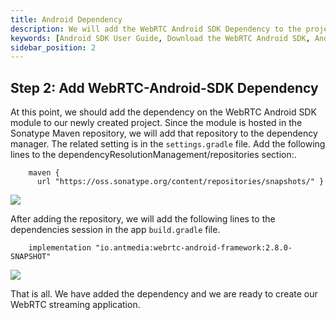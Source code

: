 ```yaml
---
title: Android Dependency
description: We will add the WebRTC Android SDK Dependency to the project
keywords: [Android SDK User Guide, Download the WebRTC Android SDK, Android SDK Dependency, Ant Media Server Documentation, Ant Media Server Tutorials]
sidebar_position: 2
---
```

## Step 2: Add WebRTC-Android-SDK Dependency

At this point, we should add the dependency on the WebRTC Android SDK module to our newly created project. Since the module is hosted in the Sonatype Maven repository, we will add that repository to the dependency manager. The related setting is in the `settings.gradle` file. Add the following lines to the dependencyResolutionManagement/repositories section:.
```
    maven {
      url "https://oss.sonatype.org/content/repositories/snapshots/" }
```
![](@site/static/img/sdk-integration/android-sdk/settings.gradle.png)

After adding the repository, we will add the following lines to the dependencies session in the app `build.gradle` file.
```
    implementation "io.antmedia:webrtc-android-framework:2.8.0-SNAPSHOT"
```
![](@site/static/img/sdk-integration/android-sdk/build.gradle.png)

That is all. We have added the dependency and we are ready to create our WebRTC streaming application.
